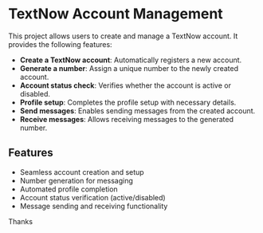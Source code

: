 # TextNow Account Management

This project allows users to create and manage a TextNow account. It provides the following features:

- **Create a TextNow account**: Automatically registers a new account.
- **Generate a number**: Assign a unique number to the newly created account.
- **Account status check**: Verifies whether the account is active or disabled.
- **Profile setup**: Completes the profile setup with necessary details.
- **Send messages**: Enables sending messages from the created account.
- **Receive messages**: Allows receiving messages to the generated number.

## Features

- Seamless account creation and setup
- Number generation for messaging
- Automated profile completion
- Account status verification (active/disabled)
- Message sending and receiving functionality

Thanks
